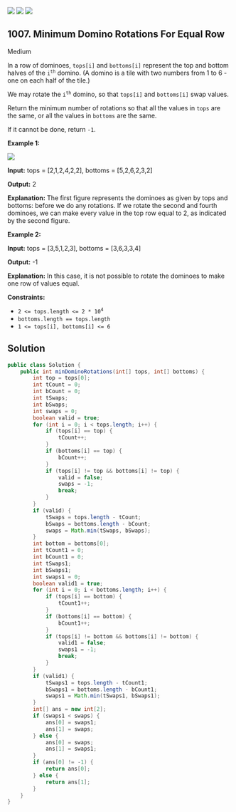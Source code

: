 [![](https://img.shields.io/github/stars/javadev/LeetCode-in-Java?label=Stars&style=flat-square)](https://github.com/javadev/LeetCode-in-Java)
[![](https://img.shields.io/github/forks/javadev/LeetCode-in-Java?label=Fork%20me%20on%20GitHub%20&style=flat-square)](https://github.com/javadev/LeetCode-in-Java/fork)
[![](https://img.shields.io/badge/-LeetCode%20in%20Kotlin-blue?style=flat-square)](https://github.com/javadev/LeetCode-in-Kotlin)

## 1007\. Minimum Domino Rotations For Equal Row

Medium

In a row of dominoes, `tops[i]` and `bottoms[i]` represent the top and bottom halves of the <code>i<sup>th</sup></code> domino. (A domino is a tile with two numbers from 1 to 6 - one on each half of the tile.)

We may rotate the <code>i<sup>th</sup></code> domino, so that `tops[i]` and `bottoms[i]` swap values.

Return the minimum number of rotations so that all the values in `tops` are the same, or all the values in `bottoms` are the same.

If it cannot be done, return `-1`.

**Example 1:**

![](https://assets.leetcode.com/uploads/2021/05/14/domino.png)

**Input:** tops = [2,1,2,4,2,2], bottoms = [5,2,6,2,3,2]

**Output:** 2

**Explanation:** The first figure represents the dominoes as given by tops and bottoms: before we do any rotations. If we rotate the second and fourth dominoes, we can make every value in the top row equal to 2, as indicated by the second figure.

**Example 2:**

**Input:** tops = [3,5,1,2,3], bottoms = [3,6,3,3,4]

**Output:** -1

**Explanation:** In this case, it is not possible to rotate the dominoes to make one row of values equal.

**Constraints:**

*   <code>2 <= tops.length <= 2 * 10<sup>4</sup></code>
*   `bottoms.length == tops.length`
*   `1 <= tops[i], bottoms[i] <= 6`

## Solution

```java
public class Solution {
    public int minDominoRotations(int[] tops, int[] bottoms) {
        int top = tops[0];
        int tCount = 0;
        int bCount = 0;
        int tSwaps;
        int bSwaps;
        int swaps = 0;
        boolean valid = true;
        for (int i = 0; i < tops.length; i++) {
            if (tops[i] == top) {
                tCount++;
            }
            if (bottoms[i] == top) {
                bCount++;
            }
            if (tops[i] != top && bottoms[i] != top) {
                valid = false;
                swaps = -1;
                break;
            }
        }
        if (valid) {
            tSwaps = tops.length - tCount;
            bSwaps = bottoms.length - bCount;
            swaps = Math.min(tSwaps, bSwaps);
        }
        int bottom = bottoms[0];
        int tCount1 = 0;
        int bCount1 = 0;
        int tSwaps1;
        int bSwaps1;
        int swaps1 = 0;
        boolean valid1 = true;
        for (int i = 0; i < bottoms.length; i++) {
            if (tops[i] == bottom) {
                tCount1++;
            }
            if (bottoms[i] == bottom) {
                bCount1++;
            }
            if (tops[i] != bottom && bottoms[i] != bottom) {
                valid1 = false;
                swaps1 = -1;
                break;
            }
        }
        if (valid1) {
            tSwaps1 = tops.length - tCount1;
            bSwaps1 = bottoms.length - bCount1;
            swaps1 = Math.min(tSwaps1, bSwaps1);
        }
        int[] ans = new int[2];
        if (swaps1 < swaps) {
            ans[0] = swaps1;
            ans[1] = swaps;
        } else {
            ans[0] = swaps;
            ans[1] = swaps1;
        }
        if (ans[0] != -1) {
            return ans[0];
        } else {
            return ans[1];
        }
    }
}
```